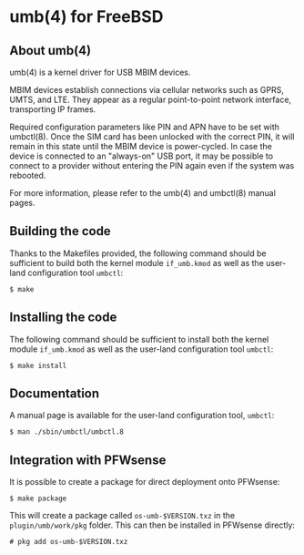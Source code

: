 umb(4) for FreeBSD
==================

About umb(4)
------------

umb(4) is a kernel driver for USB MBIM devices.

MBIM devices establish connections via cellular networks such as GPRS, UMTS, and
LTE. They appear as a regular point-to-point network interface, transporting IP
frames.

Required configuration parameters like PIN and APN have to be set with
umbctl(8). Once the SIM card has been unlocked with the correct PIN, it will
remain in this state until the MBIM device is power-cycled. In case the device
is connected to an "always-on" USB port, it may be possible to connect to a
provider without entering the PIN again even if the system was rebooted.

For more information, please refer to the umb(4) and umbctl(8) manual pages.

Building the code
-----------------

Thanks to the Makefiles provided, the following command should be sufficient to
build both the kernel module `if_umb.kmod` as well as the user-land
configuration tool `umbctl`:

    $ make

Installing the code
-------------------

The following command should be sufficient to install both the kernel module
`if_umb.kmod` as well as the user-land configuration tool `umbctl`:

    $ make install

Documentation
-------------

A manual page is available for the user-land configuration tool, `umbctl`:

    $ man ./sbin/umbctl/umbctl.8

Integration with PFWsense
-------------------------

It is possible to create a package for direct deployment onto PFWsense:

    $ make package

This will create a package called `os-umb-$VERSION.txz` in the
`plugin/umb/work/pkg` folder. This can then be installed in PFWsense directly:

    # pkg add os-umb-$VERSION.txz

